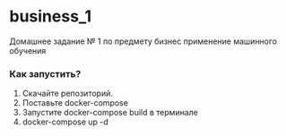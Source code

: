 # business_1
Домашнее задание № 1 по предмету бизнес применение машинного обучения

### Как запустить?
1. Скачайте репозиторий.
2. Поставьте docker-compose
4. Запустите docker-compose build в терминале
5. docker-compose up -d
